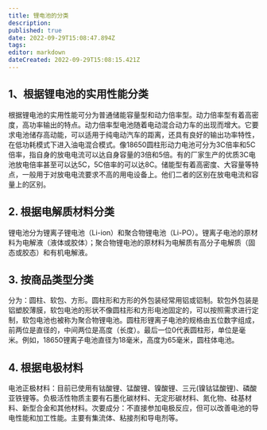 ```yaml
---
title: 锂电池的分类
description: 
published: true
date: 2022-09-29T15:08:47.894Z
tags: 
editor: markdown
dateCreated: 2022-09-29T15:08:15.421Z
---
```


## 1、根据锂电池的实用性能分类
根据锂电池的实用性能可分为普通储能容量型和动力倍率型。动力倍率型有着高密度，高功率输出的特点。动力倍率型电池随着电动混合动力车的出现而增大。它要求电池储存高动能，可以适用于纯电动汽车的距离，还具有良好的输出功率特性，在低功耗模式下进入油电混合模式。像18650圆柱形动力电池可分为3C倍率和5C倍率，指自身的放电电流可以达自身容量的3倍和5倍。有的厂家生产的优质3C电池放电倍率甚至可以达5C，5C倍率的可以达8C。储能型有着高密度、大容量等特点，一般用于对放电电流要求不高的用电设备上。他们二者的区别在放电电流和容量上的区别。

## 2. 根据电解质材料分类
锂电池分为锂离子锂电池（Li-ion）和聚合物锂电池（Li-PO）。锂离子电池的原材料为电解液（液体或胶体）；聚合物锂电池的原材料为电解质有高分子电解质（固态或胶态）和有机电解液。

## 3. 按商品类型分类
分为：圆柱、软包、方形。圆柱形和方形的外包装经常用铝或铝制。软包外包装是铝塑胶薄膜，软包电池的形状不像圆柱形和方形电池固定的，可以按照需求进行定制，软包电池也被称为聚合物锂电池。圆柱形锂离子电池的规格由五位数字组成，前两位是直径的，中间两位是高度（长度）。最后一位0代表圆柱形，单位是毫米。例如，18650锂离子电池直径为18毫米，高度为65毫米，圆柱体电池。

## 4. 根据电极材料
电池正极材料：目前已使用有钴酸锂、锰酸锂、镍酸锂、三元(镍钴锰酸锂)、磷酸亚铁锂等。负极活性物质主要有石墨化碳材料、无定形碳材料、氮化物、硅基材料、新型合金和其他材料。次要成分：不直接参加电极反应，但可以改善电池的导电性能和加工性能。主要有集流体、粘接剂和导电剂等。